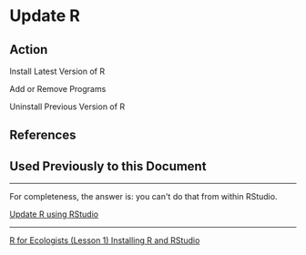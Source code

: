 # Update R

## Action

Install Latest Version of R

Add or Remove Programs

Uninstall Previous Version of R

## References

## Used Previously to this Document

____

For completeness, the answer is: you can't do that from within RStudio.

[Update R using RStudio](https://stackoverflow.com/questions/13656699/update-r-using-rstudio)

____

[R for Ecologists (Lesson 1) Installing R and RStudio](https://www.youtube.com/watch?v=YKvkXKeGoa8)
